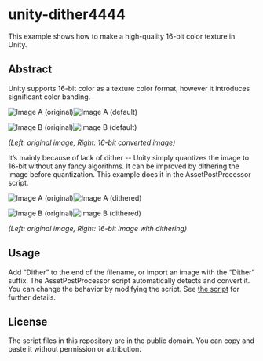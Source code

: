 unity-dither4444
================

This example shows how to make a high-quality 16-bit color texture in Unity.

Abstract
--------

Unity supports 16-bit color as a texture color format, however it introduces significant color banding.

![Image A (original)](http://keijiro.github.io/unity-dither4444/a-original.png)![Image A (default)](http://keijiro.github.io/unity-dither4444/a-default.png)

![Image B (original)](http://keijiro.github.io/unity-dither4444/b-original.png)![Image B (default)](http://keijiro.github.io/unity-dither4444/b-default.png)

*(Left: original image, Right: 16-bit converted image)*

It’s mainly because of lack of dither -- Unity simply quantizes the image to 16-bit without any fancy algorithms. It can be improved by dithering the image before quantization. This example does it in the AssetPostProcessor script.

![Image A (original)](http://keijiro.github.io/unity-dither4444/a-original.png)![Image A (dithered)](http://keijiro.github.io/unity-dither4444/a-dither.png)

![Image B (original)](http://keijiro.github.io/unity-dither4444/b-original.png)![Image B (dithered)](http://keijiro.github.io/unity-dither4444/b-dither.png)

*(Left: original image, Right: 16-bit image with dithering)*

Usage
-----

Add “Dither” to the end of the filename, or import an image with the “Dither” suffix. The AssetPostProcessor script automatically detects and convert it. You can change the behavior by modifying the script. See [the script](https://github.com/keijiro/unity-dither4444/blob/master/Assets/Editor/TextureModifier.cs) for further details.

License
-------

The script files in this repository are in the public domain. You can copy and paste it without permission or attribution.
